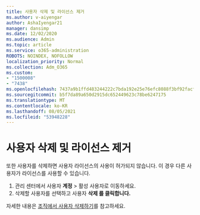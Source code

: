 ```yaml
---
title: 사용자 삭제 및 라이선스 제거
ms.author: v-aiyengar
author: AshaIyengar21
manager: dansimp
ms.date: 12/02/2020
ms.audience: Admin
ms.topic: article
ms.service: o365-administration
ROBOTS: NOINDEX, NOFOLLOW
localization_priority: Normal
ms.collection: Adm_O365
ms.custom:
- "1500008"
- "7438"
ms.openlocfilehash: 7437a9b1ffd483244222c7bda192e25e76efc8088f3bf92facfb27ee5bf0e503
ms.sourcegitcommit: b5f7da89a650d2915dc652449623c78be6247175
ms.translationtype: MT
ms.contentlocale: ko-KR
ms.lasthandoff: 08/05/2021
ms.locfileid: "53948228"
---
```

# <a name="delete-a-user-and-remove-licenses"></a>사용자 삭제 및 라이선스 제거

또한 사용자를 삭제하면 사용자 라이선스의 사용이 허가되지 않습니다. 이 경우 다른 사용자가 라이선스를 사용할 수 있습니다. 
1. 관리 센터에서 사용자 **계정** > 활성 사용자로 이동하세요.
1. 삭제할 사용자를 선택하고 사용자 **삭제 를 클릭합니다.**

자세한 내용은 [조직에서 사용자 삭제하기](https://docs.microsoft.com/microsoft-365/admin/add-users/delete-a-user)를 참고하세요. 